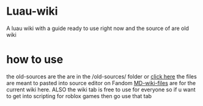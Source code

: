# Luau-wiki
A luau wiki with a guide ready to use right now and the source of are old wiki

# how to use 
the old-sources are the are in the /old-sources/ folder or [click here](old-sources) the files are meant to pasted into source editor on Fandom
[MD-wiki-files](MD-wiki-files) are for the current wiki here.
ALSO the wiki tab is free to use for everyone so if u want to get into scripting for roblox games then go use that tab

